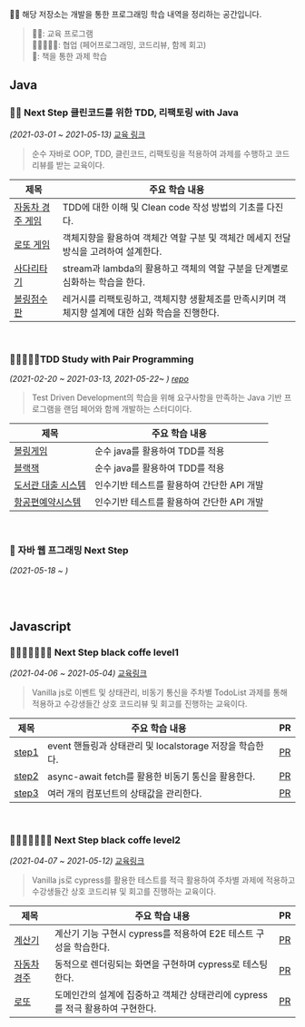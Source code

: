 🙋‍♀️ 해당 저장소는 개발을 통한 프로그래밍 학습 내역을 정리하는 공간입니다.

> 👩‍🎓: 교육 프로그램  
👨🏻‍🤝‍👨🏻: 협업 (페어프로그래밍, 코드리뷰, 함께 회고)  
📕: 책을 통한 과제 학습

## Java

### 👩‍🎓 Next Step 클린코드를 위한 TDD, 리팩토링 with Java 
*(2021-03-01 ~ 2021-05-13)* [교육 링크](https://edu.nextstep.camp/c/8fWRxNWU)
> 순수 자바로 OOP, TDD, 클린코드, 리팩토링을 적용하여 과제를 수행하고 코드 리뷰를 받는 교육이다.  

|제목|주요 학습 내용|
|------|---|
|[자동차 경주 게임](https://github.com/HJ-Woo/java-racingcar)|TDD에 대한 이해 및 Clean code 작성 방법의 기초를 다진다.|
|[로또 게임](https://github.com/HJ-Woo/java-lotto)|객체지향을 활용하여 객체간 역할 구분 및 객체간 메세지 전달 방식을 고려하여 설계한다.|
|[사다리타기](https://github.com/HJ-Woo/java-ladder)|stream과 lambda의 활용하고 객체의 역할 구분을 단계별로 심화하는 학습을 한다.|
|[볼링점수판](https://github.com/HJ-Woo/java-bowling)|레거시를 리팩토링하고, 객체지향 생활체조를 만족시키며 객체지향 설계에 대한 심화 학습을 진행한다.|

<br>

### 👨🏻‍🤝‍👨🏻TDD Study with Pair Programming 
*(2021-02-20 ~ 2021-03-13, 2021-05-22~ ) [repo](https://github.com/HJ-Woo/TDD-study)*
> Test Driven Development의 학습을 위해 요구사항을 만족하는 Java 기반 프로그램을 랜덤 페어와 함께 개발하는 스터디이다.

|제목|주요 학습 내용|
|------|---|
|[볼링게임](https://github.com/HJ-Woo/TDD-study/tree/main/TDD1-bowling)|순수 java를 활용하여 TDD를 적용|
|[블랙잭](https://github.com/HJ-Woo/TDD-study/tree/main/TDD2-black-jack)|순수 java를 활용하여 TDD를 적용|
|[도서관 대출 시스템](https://github.com/HJ-Woo/TDD-study/tree/main/TDD3-library)|인수기반 테스트를 활용하여 간단한 API 개발|
|[항공편예약시스템](https://github.com/HJ-Woo/TDD-study/tree/main/TDD4-airplane)|인수기반 테스트를 활용하여 간단한 API 개발|

<br>

### 📕 자바 웹 프그래밍 Next Step
*(2021-05-18 ~ )*

<br><br>

## Javascript

### 👩‍🎓👨🏻‍🤝‍👨🏻 Next Step black coffe level1
*(2021-04-06 ~ 2021-05-04)* [교육링크](https://edu.nextstep.camp/c/L1Ma1gyX)
> Vanilla js로 이벤트 및 상태관리, 비동기 통신을 주차별 TodoList 과제를 통해 적용하고 수강생들간 상호 코드리뷰 및 회고를 진행하는 교육이다.

|제목|주요 학습 내용|PR|
|------|---|---|
|[step1](https://github.com/HJ-Woo/js-todo-list-step1)|event 핸들링과 상태관리 및 localstorage 저장을 학습한다.|[PR](https://github.com/next-step/js-todo-list-step1/pull/149)|
|[step2](https://github.com/HJ-Woo/js-todo-list-step2)|async-await fetch를 활용한 비동기 통신을 활용한다.|[PR](https://github.com/next-step/js-todo-list-step2/pull/67)|
|[step3](https://github.com/HJ-Woo/js-todo-list-step3)|여러 개의 컴포넌트의 상태값을 관리한다.|[PR](https://github.com/next-step/js-todo-list-step3/pull/52)|

<br>

### 👩‍🎓👨🏻‍🤝‍👨🏻 Next Step black coffe level2
*(2021-04-07 ~ 2021-05-12)* [교육링크](https://edu.nextstep.camp/c/30DRya3u)
> Vanilla js로 cypress를 활용한 테스트를 적극 활용하여 주차별 과제에 적용하고 수강생들간 상호 코드리뷰 및 회고를 진행하는 교육이다.

|제목|주요 학습 내용|PR|
|------|---|---|
|[계산기](https://github.com/HJ-Woo/js-calculator)|계산기 기능 구현시 cypress를 적용하여 E2E 테스트 구성을 학습한다.|[PR](https://github.com/next-step/js-calculator/pull/26)|
|[자동차 경주](https://github.com/HJ-Woo/js-racingcar)|동적으로 렌더링되는 화면을 구현하며 cypress로 테스팅한다.|[PR](https://github.com/next-step/js-racingcar/pull/14)|
|[로또](https://github.com/HJ-Woo/js-lotto)|도메인간의 설계에 집중하고 객체간 상태관리에 cypress를 적극 활용하여 구현한다.|[PR](https://github.com/next-step/js-lotto/pull/13)|


